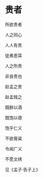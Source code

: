    

# 贵者

所欲贵者

人之同心

人人有贵

徒弗思耳

人之所贵

非良贵也

赵孟之贵

赵孟贱之

既醉以酒

既饱以德

饱乎仁义

不欲膏粱

令闻广义

不愿文绣

见《孟子·告子上》